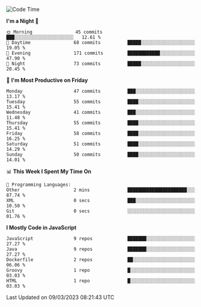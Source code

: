 <!--START_SECTION:waka-->
![Code Time](http://img.shields.io/badge/Code%20Time-1%2C284%20hrs%2054%20mins-blue)

**I'm a Night 🦉** 

```text
🌞 Morning                45 commits          ███░░░░░░░░░░░░░░░░░░░░░░   12.61 % 
🌆 Daytime                68 commits          █████░░░░░░░░░░░░░░░░░░░░   19.05 % 
🌃 Evening                171 commits         ████████████░░░░░░░░░░░░░   47.90 % 
🌙 Night                  73 commits          █████░░░░░░░░░░░░░░░░░░░░   20.45 % 
```
📅 **I'm Most Productive on Friday** 

```text
Monday                   47 commits          ███░░░░░░░░░░░░░░░░░░░░░░   13.17 % 
Tuesday                  55 commits          ████░░░░░░░░░░░░░░░░░░░░░   15.41 % 
Wednesday                41 commits          ███░░░░░░░░░░░░░░░░░░░░░░   11.48 % 
Thursday                 55 commits          ████░░░░░░░░░░░░░░░░░░░░░   15.41 % 
Friday                   58 commits          ████░░░░░░░░░░░░░░░░░░░░░   16.25 % 
Saturday                 51 commits          ████░░░░░░░░░░░░░░░░░░░░░   14.29 % 
Sunday                   50 commits          ████░░░░░░░░░░░░░░░░░░░░░   14.01 % 
```


📊 **This Week I Spent My Time On** 

```text
💬 Programming Languages: 
Other                    2 mins              ██████████████████████░░░   87.74 % 
XML                      0 secs              ███░░░░░░░░░░░░░░░░░░░░░░   10.50 % 
Git                      0 secs              ░░░░░░░░░░░░░░░░░░░░░░░░░   01.76 % 
```

**I Mostly Code in JavaScript** 

```text
JavaScript               9 repos             ███████░░░░░░░░░░░░░░░░░░   27.27 % 
Java                     9 repos             ███████░░░░░░░░░░░░░░░░░░   27.27 % 
Dockerfile               2 repos             ██░░░░░░░░░░░░░░░░░░░░░░░   06.06 % 
Groovy                   1 repo              █░░░░░░░░░░░░░░░░░░░░░░░░   03.03 % 
HTML                     1 repo              █░░░░░░░░░░░░░░░░░░░░░░░░   03.03 % 
```




 Last Updated on 09/03/2023 08:21:43 UTC
<!--END_SECTION:waka-->
